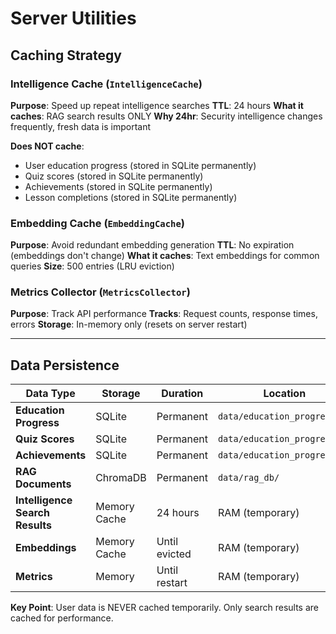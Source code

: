 # Server Utilities

## Caching Strategy

### Intelligence Cache (`IntelligenceCache`)
**Purpose**: Speed up repeat intelligence searches
**TTL**: 24 hours
**What it caches**: RAG search results ONLY
**Why 24hr**: Security intelligence changes frequently, fresh data is important

**Does NOT cache**:
- User education progress (stored in SQLite permanently)
- Quiz scores (stored in SQLite permanently)
- Achievements (stored in SQLite permanently)
- Lesson completions (stored in SQLite permanently)

### Embedding Cache (`EmbeddingCache`)
**Purpose**: Avoid redundant embedding generation
**TTL**: No expiration (embeddings don't change)
**What it caches**: Text embeddings for common queries
**Size**: 500 entries (LRU eviction)

### Metrics Collector (`MetricsCollector`)
**Purpose**: Track API performance
**Tracks**: Request counts, response times, errors
**Storage**: In-memory only (resets on server restart)

---

## Data Persistence

| Data Type | Storage | Duration | Location |
|-----------|---------|----------|----------|
| **Education Progress** | SQLite | Permanent | `data/education_progress.db` |
| **Quiz Scores** | SQLite | Permanent | `data/education_progress.db` |
| **Achievements** | SQLite | Permanent | `data/education_progress.db` |
| **RAG Documents** | ChromaDB | Permanent | `data/rag_db/` |
| **Intelligence Search Results** | Memory Cache | 24 hours | RAM (temporary) |
| **Embeddings** | Memory Cache | Until evicted | RAM (temporary) |
| **Metrics** | Memory | Until restart | RAM (temporary) |

**Key Point**: User data is NEVER cached temporarily. Only search results are cached for performance.
